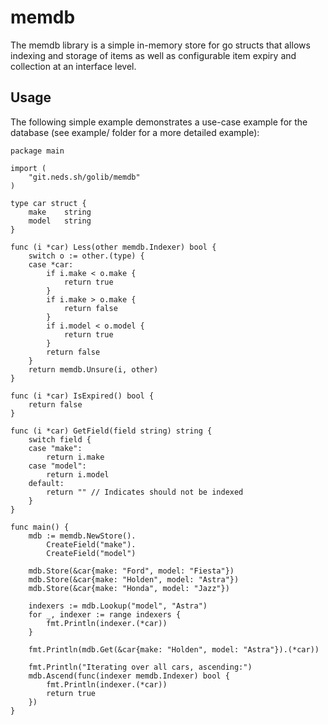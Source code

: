 # memdb

The memdb library is a simple in-memory store for go structs that allows indexing and storage of items as well as configurable item expiry and collection at an interface level.

## Usage

The following simple example demonstrates a use-case example for the database (see example/ folder for a more detailed example):

```golang
package main

import (
	"git.neds.sh/golib/memdb"
)

type car struct {
	make    string
	model   string
}

func (i *car) Less(other memdb.Indexer) bool {
	switch o := other.(type) {
	case *car:
		if i.make < o.make {
			return true
		}
		if i.make > o.make {
			return false
		}
		if i.model < o.model {
			return true
		}
		return false
	}
	return memdb.Unsure(i, other)
}

func (i *car) IsExpired() bool {
	return false
}

func (i *car) GetField(field string) string {
	switch field {
	case "make":
		return i.make
	case "model":
		return i.model
	default:
		return "" // Indicates should not be indexed
	}
}

func main() {
	mdb := memdb.NewStore().
		CreateField("make").
		CreateField("model")

	mdb.Store(&car{make: "Ford", model: "Fiesta"})
	mdb.Store(&car{make: "Holden", model: "Astra"})
	mdb.Store(&car{make: "Honda", model: "Jazz"})

	indexers := mdb.Lookup("model", "Astra")
	for _, indexer := range indexers {
		fmt.Println(indexer.(*car))
	}

	fmt.Println(mdb.Get(&car{make: "Holden", model: "Astra"}).(*car))

	fmt.Println("Iterating over all cars, ascending:")
	mdb.Ascend(func(indexer memdb.Indexer) bool {
		fmt.Println(indexer.(*car))
		return true
	})
}
```

